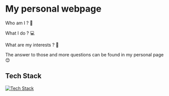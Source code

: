 # My personal webpage

Who am I ? 🤔

What I do ? 💻

What are my interests ? 🏃

The answer to those and more questions can be found in my personal page 😊

## Tech Stack

[![Tech Stack](https://skillicons.dev/icons?i=js,html,css,bootstrap)](https://skillicons.dev)




